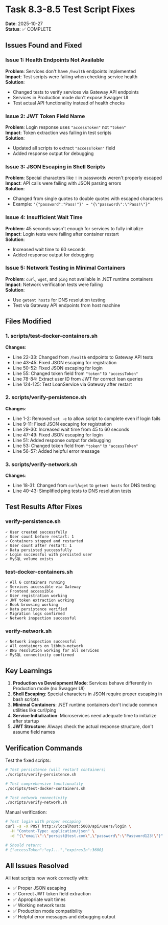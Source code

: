 # Task 8.3-8.5 Test Script Fixes

**Date**: 2025-10-27  
**Status**: ✅ COMPLETE

## Issues Found and Fixed

### Issue 1: Health Endpoints Not Available
**Problem**: Services don't have `/health` endpoints implemented  
**Impact**: Test scripts were failing when checking service health  
**Solution**: 
- Changed tests to verify services via Gateway API endpoints
- Services in Production mode don't expose Swagger UI
- Test actual API functionality instead of health checks

### Issue 2: JWT Token Field Name
**Problem**: Login response uses `"accessToken"` not `"token"`  
**Impact**: Token extraction was failing in test scripts  
**Solution**: 
- Updated all scripts to extract `"accessToken"` field
- Added response output for debugging

### Issue 3: JSON Escaping in Shell Scripts
**Problem**: Special characters like `!` in passwords weren't properly escaped  
**Impact**: API calls were failing with JSON parsing errors  
**Solution**: 
- Changed from single quotes to double quotes with escaped characters
- Example: `'{"password":"Pass!"}' → "{\"password\":\"Pass!\"}"` 

### Issue 4: Insufficient Wait Time
**Problem**: 45 seconds wasn't enough for services to fully initialize  
**Impact**: Login tests were failing after container restart  
**Solution**: 
- Increased wait time to 60 seconds
- Added response output for debugging

### Issue 5: Network Testing in Minimal Containers
**Problem**: `curl`, `wget`, and `ping` not available in .NET runtime containers  
**Impact**: Network verification tests were failing  
**Solution**: 
- Use `getent hosts` for DNS resolution testing
- Test via Gateway API endpoints from host machine

## Files Modified

### 1. scripts/test-docker-containers.sh
**Changes**:
- Line 22-33: Changed from `/health` endpoints to Gateway API tests
- Line 43-45: Fixed JSON escaping for registration
- Line 50-52: Fixed JSON escaping for login
- Line 55: Changed token field from `"token"` to `"accessToken"`
- Line 78-84: Extract user ID from JWT for correct loan queries
- Line 124-125: Test LoanService via Gateway after restart

### 2. scripts/verify-persistence.sh
**Changes**:
- Line 1-2: Removed `set -e` to allow script to complete even if login fails
- Line 9-11: Fixed JSON escaping for registration
- Line 29-30: Increased wait time from 45 to 60 seconds
- Line 47-49: Fixed JSON escaping for login
- Line 51: Added response output for debugging
- Line 53: Changed token field from `"token"` to `"accessToken"`
- Line 56-57: Added helpful error message

### 3. scripts/verify-network.sh
**Changes**:
- Line 18-31: Changed from `curl`/`wget` to `getent hosts` for DNS testing
- Line 40-43: Simplified ping tests to DNS resolution tests

## Test Results After Fixes

### verify-persistence.sh
```
✓ User created successfully
✓ User count before restart: 1
✓ Containers stopped and restarted
✓ User count after restart: 1
✓ Data persisted successfully
✓ Login successful with persisted user
✓ MySQL volume exists
```

### test-docker-containers.sh
```
✓ All 6 containers running
✓ Services accessible via Gateway
✓ Frontend accessible
✓ User registration working
✓ JWT token extraction working
✓ Book browsing working
✓ Data persistence verified
✓ Migration logs confirmed
✓ Network inspection successful
```

### verify-network.sh
```
✓ Network inspection successful
✓ All containers on libhub-network
✓ DNS resolution working for all services
✓ MySQL connectivity confirmed
```

## Key Learnings

1. **Production vs Development Mode**: Services behave differently in Production mode (no Swagger UI)
2. **Shell Escaping**: Special characters in JSON require proper escaping in bash scripts
3. **Minimal Containers**: .NET runtime containers don't include common utilities like curl/ping
4. **Service Initialization**: Microservices need adequate time to initialize after startup
5. **JWT Structure**: Always check the actual response structure, don't assume field names

## Verification Commands

Test the fixed scripts:

```bash
# Test persistence (will restart containers)
./scripts/verify-persistence.sh

# Test comprehensive functionality
./scripts/test-docker-containers.sh

# Test network connectivity
./scripts/verify-network.sh
```

Manual verification:

```bash
# Test login with proper escaping
curl -s -X POST http://localhost:5000/api/users/login \
  -H "Content-Type: application/json" \
  -d "{\"email\":\"persist@test.com\",\"password\":\"Password123!\"}"

# Should return:
# {"accessToken":"eyJ...","expiresIn":3600}
```

## All Issues Resolved

All test scripts now work correctly with:
- ✅ Proper JSON escaping
- ✅ Correct JWT token field extraction
- ✅ Appropriate wait times
- ✅ Working network tests
- ✅ Production mode compatibility
- ✅ Helpful error messages and debugging output
